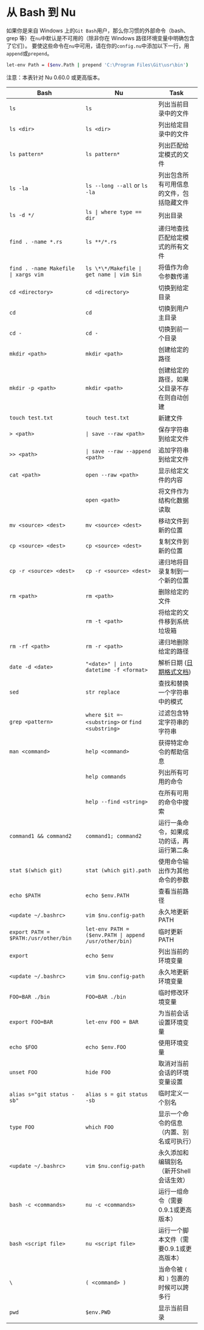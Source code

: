 # 从 Bash 到 Nu

如果你是来自 Windows 上的`Git Bash`用户，那么你习惯的外部命令（bash、grep 等）在`nu`中默认是不可用的（除非你在 Windows 路径环境变量中明确包含了它们）。
要使这些命令在`nu`中可用，请在你的`config.nu`中添加以下一行，用`append`或`prepend`。

```bash
let-env Path = ($env.Path | prepend 'C:\Program Files\Git\usr\bin')
```

注意：本表针对 Nu 0.60.0 或更高版本。

| Bash                                 | Nu                                               | Task                                       |
| ------------------------------------ | ------------------------------------------------ | ------------------------------------------ |
| `ls`                                 | `ls`                                             | 列出当前目录中的文件                       |
| `ls <dir>`                           | `ls <dir>`                                       | 列出给定目录中的文件                       |
| `ls pattern*`                        | `ls pattern*`                                    | 列出匹配给定模式的文件                     |
| `ls -la`                             | `ls --long --all` or `ls -la`                    | 列出包含所有可用信息的文件，包括隐藏文件   |
| `ls -d */`                           | `ls \| where type == dir`                        | 列出目录                                   |
| `find . -name *.rs`                  | `ls **/*.rs`                                     | 递归地查找匹配给定模式的所有文件           |
| `find . -name Makefile \| xargs vim` | `ls \*\*/Makefile \| get name \| vim $in`        | 将值作为命令参数传递                       |
| `cd <directory>`                     | `cd <directory>`                                 | 切换到给定目录                             |
| `cd`                                 | `cd`                                             | 切换到用户主目录                           |
| `cd -`                               | `cd -`                                           | 切换到前一个目录                           |
| `mkdir <path>`                       | `mkdir <path>`                                   | 创建给定的路径                             |
| `mkdir -p <path>`                    | `mkdir <path>`                                   | 创建给定的路径，如果父目录不存在则自动创建 |
| `touch test.txt`                     | `touch test.txt`                                 | 新建文件                                   |
| `> <path>`                           | `\| save --raw <path>`                           | 保存字符串到给定文件                       |
| `>> <path>`                          | `\| save --raw --append <path>`                  | 追加字符串到给定文件                       |
| `cat <path>`                         | `open --raw <path>`                              | 显示给定文件的内容                         |
|                                      | `open <path>`                                    | 将文件作为结构化数据读取                   |
| `mv <source> <dest>`                 | `mv <source> <dest>`                             | 移动文件到新的位置                         |
| `cp <source> <dest>`                 | `cp <source> <dest>`                             | 复制文件到新的位置                         |
| `cp -r <source> <dest>`              | `cp -r <source> <dest>`                          | 递归地将目录复制到一个新的位置             |
| `rm <path>`                          | `rm <path>`                                      | 删除给定的文件                             |
|                                      | `rm -t <path>`                                   | 将给定的文件移到系统垃圾箱                 |
| `rm -rf <path>`                      | `rm -r <path>`                                   | 递归地删除给定的路径                       |
| `date -d <date>`                     | `"<date>" \| into datetime -f <format>`          | 解析日期 ([日期格式文档](https://docs.rs/chrono/0.4.15/chrono/format/strftime/index.html)) |
| `sed`                                | `str replace`                                    | 查找和替换一个字符串中的模式               |
| `grep <pattern>`                     | `where $it =~ <substring>` or `find <substring>` | 过滤包含特定字符串的字符串                 |
| `man <command>`                      | `help <command>`                                 | 获得特定命令的帮助信息                     |
|                                      | `help commands`                                  | 列出所有可用的命令                         |
|                                      | `help --find <string>`                           | 在所有可用的命令中搜索                     |
| `command1 && command2`               | `command1; command2`                             | 运行一条命令，如果成功的话，再运行第二条   |
| `stat $(which git)`                  | `stat (which git).path`                          | 使用命令输出作为其他命令的参数             |
| `echo $PATH`                         | `echo $env.PATH`                                 | 查看当前路径                               |
| `<update ~/.bashrc>`                 | `vim $nu.config-path`                            | 永久地更新 PATH                            |
| `export PATH = $PATH:/usr/other/bin` | `let-env PATH = ($env.PATH \| append /usr/other/bin)` | 临时更新 PATH                          |
| `export`                             | `echo $env`                                      | 列出当前的环境变量                         |
| `<update ~/.bashrc>`                 | `vim $nu.config-path`                            | 永久地更新环境变量                         |
| `FOO=BAR ./bin`                      | `FOO=BAR ./bin`                                  | 临时修改环境变量                           |
| `export FOO=BAR`                     | `let-env FOO = BAR`                              | 为当前会话设置环境变量                     |
| `echo $FOO`                          | `echo $env.FOO`                                  | 使用环境变量                               |
| `unset FOO`                          | `hide FOO`                                       | 取消对当前会话的环境变量设置               |
| `alias s="git status -sb"`           | `alias s = git status -sb`                       | 临时定义一个别名                           |
| `type FOO`                           | `which FOO`                                      | 显示一个命令的信息（内置、别名或可执行）   |
| `<update ~/.bashrc>`                 | `vim $nu.config-path`                            | 永久添加和编辑别名（新开Shell会话生效）    |
| `bash -c <commands>`                 | `nu -c <commands>`                               | 运行一组命令（需要0.9.1或更高版本）        |
| `bash <script file>`                 | `nu <script file>`                               | 运行一个脚本文件（需要0.9.1或更高版本）    |
| `\`                                  | `( <command> )`                                  | 当命令被 `(` 和 `)` 包裹的时候可以跨多行   |
| `pwd`                                | `$env.PWD`                                       | 显示当前目录                               |
